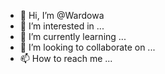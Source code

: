 - 👋 Hi, I’m @Wardowa
- 👀 I’m interested in ...
- 🌱 I’m currently learning ...
- 💞️ I’m looking to collaborate on ...
- 📫 How to reach me ...

<!---
Wardowa/Wardowa is a ✨ special ✨ repository because its `README.md` (this file) appears on your GitHub profile.
You can click the Preview link to take a look at your changes.
--->
